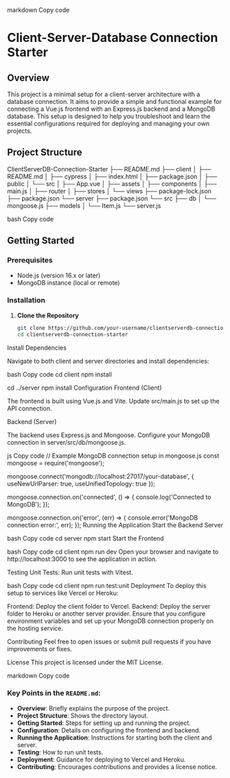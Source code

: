 markdown
Copy code
# Client-Server-Database Connection Starter

## Overview

This project is a minimal setup for a client-server architecture with a database connection. It aims to provide a simple and functional example for connecting a Vue.js frontend with an Express.js backend and a MongoDB database. This setup is designed to help you troubleshoot and learn the essential configurations required for deploying and managing your own projects.

## Project Structure

ClientServerDB-Connection-Starter
├── README.md
├── client
│ ├── README.md
│ ├── cypress
│ ├── index.html
│ ├── package.json
│ ├── public
│ └── src
│ ├── App.vue
│ ├── assets
│ ├── components
│ ├── main.js
│ ├── router
│ ├── stores
│ └── views
├── package-lock.json
├── package.json
└── server
├── package.json
└── src
├── db
│ └── mongoose.js
├── models
│ └── Item.js
└── server.js

bash
Copy code

## Getting Started

### Prerequisites

- Node.js (version 16.x or later)
- MongoDB instance (local or remote)

### Installation

1. **Clone the Repository**

   ```bash
   git clone https://github.com/your-username/clientserverdb-connection-starter.git
   cd clientserverdb-connection-starter
Install Dependencies

Navigate to both client and server directories and install dependencies:

bash
Copy code
cd client
npm install

cd ../server
npm install
Configuration
Frontend (Client)

The frontend is built using Vue.js and Vite. Update src/main.js to set up the API connection.

Backend (Server)

The backend uses Express.js and Mongoose. Configure your MongoDB connection in server/src/db/mongoose.js.

js
Copy code
// Example MongoDB connection setup in mongoose.js
const mongoose = require('mongoose');

mongoose.connect('mongodb://localhost:27017/your-database', {
  useNewUrlParser: true,
  useUnifiedTopology: true
});

mongoose.connection.on('connected', () => {
  console.log('Connected to MongoDB');
});

mongoose.connection.on('error', (err) => {
  console.error('MongoDB connection error:', err);
});
Running the Application
Start the Backend Server

bash
Copy code
cd server
npm start
Start the Frontend

bash
Copy code
cd client
npm run dev
Open your browser and navigate to http://localhost:3000 to see the application in action.

Testing
Unit Tests: Run unit tests with Vitest.

bash
Copy code
cd client
npm run test:unit
Deployment
To deploy this setup to services like Vercel or Heroku:

Frontend: Deploy the client folder to Vercel.
Backend: Deploy the server folder to Heroku or another server provider.
Ensure that you configure environment variables and set up your MongoDB connection properly on the hosting service.

Contributing
Feel free to open issues or submit pull requests if you have improvements or fixes.

License
This project is licensed under the MIT License.

markdown
Copy code

### Key Points in the `README.md`:
- **Overview**: Briefly explains the purpose of the project.
- **Project Structure**: Shows the directory layout.
- **Getting Started**: Steps for setting up and running the project.
- **Configuration**: Details on configuring the frontend and backend.
- **Running the Application**: Instructions for starting both the client and server.
- **Testing**: How to run unit tests.
- **Deployment**: Guidance for deploying to Vercel and Heroku.
- **Contributing**: Encourages contributions and provides a license notice.

